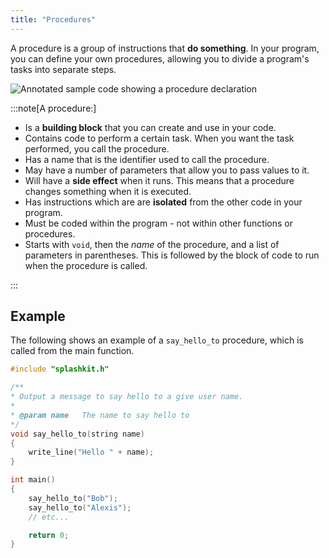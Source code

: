 ```yaml
---
title: "Procedures"
---
```


A procedure is a group of instructions that **do something**. In your program, you can define your own procedures, allowing you to divide a program's tasks into separate steps.

![Annotated sample code showing a procedure declaration](./images/procedure-pano.png "Procedures")

:::note[A procedure:]

- Is a **building block** that you can create and use in your code.
- Contains code to perform a certain task. When you want the task performed, you call the procedure.
- Has a name that is the identifier used to call the procedure.
- May have a number of parameters that allow you to pass values to it.
- Will have a **side effect** when it runs. This means that a procedure changes something when it is executed.
- Has instructions which are are **isolated** from the other code in your program.
- Must be coded within the program - not within other functions or procedures.
- Starts with `void`, then the *name* of the procedure, and a list of parameters in parentheses. This is followed by the block of code to run when the procedure is called.

:::

## Example

The following shows an example of a `say_hello_to` procedure, which is called from the main function.

```cpp
#include "splashkit.h"

/**
* Output a message to say hello to a give user name.
*
* @param name   The name to say hello to
*/
void say_hello_to(string name)
{
    write_line("Hello " + name);
}

int main()
{
    say_hello_to("Bob");
    say_hello_to("Alexis");
    // etc...

    return 0;
}
```
